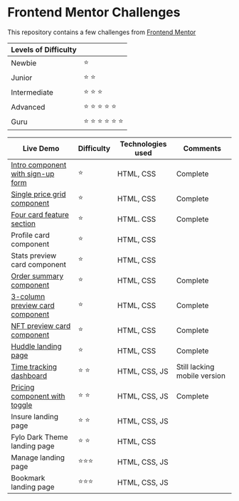 # Frontend Mentor Challenges

This repository contains a few challenges from [Frontend Mentor](https://www.frontendmentor.io/)

|Levels of Difficulty | |
|---|---|
| Newbie | :star: |
| Junior | :star: :star: |
| Intermediate | :star: :star: :star:  |
| Advanced | :star: :star: :star: :star: :star: |
| Guru | :star: :star: :star: :star: :star: :star: |

|Live Demo|Difficulty|Technologies used|Comments|
|---|---|---|---|
|[Intro component with sign-up form](https://mariocachapuz.github.io/frontend-mentor-challenges/intro-component-with-signup-form/)|:star:|HTML, CSS|Complete|
|[Single price grid component](https://mariocachapuz.github.io/frontend-mentor-challenges/single-price-grid-component/)|:star:|HTML, CSS|Complete|
|[Four card feature section](https://mariocachapuz.github.io/frontend-mentor-challenges/four-card-feature-section/)|:star:|HTML. CSS|Complete|
|Profile card component|:star:|HTML, CSS||
|Stats preview card component|:star:|HTML, CSS||
|[Order summary component](https://mariocachapuz.github.io/frontend-mentor-challenges/order-summary-component/)|:star:|HTML, CSS|Complete|
|[3-column preview card component](https://mariocachapuz.github.io/frontend-mentor-challenges/3-column-preview-card-component)|:star:|HTML, CSS|Complete|
|[NFT preview card component](https://mariocachapuz.github.io/frontend-mentor-challenges/nft-preview-card-component/)|:star:|HTML, CSS| Complete|
|[Huddle landing page](https://mariocachapuz.github.io/frontend-mentor-challenges/huddle-landing-page)|:star:|HTML, CSS| Complete|
|[Time tracking dashboard](https://mariocachapuz.github.io/frontend-mentor-challenges/time-tracking-dashboard/)|:star: :star:|HTML, CSS, JS|Still lacking mobile version|
|[Pricing component with toggle](https://mariocachapuz.github.io/frontend-mentor-challenges/pricing-component-with-toggle/)|:star: :star:|HTML, CSS, JS|Complete|
|Insure landing page|:star: :star:|HTML, CSS, JS||
|Fylo Dark Theme landing page|:star: :star:|HTML, CSS||
|Manage landing page|:star::star::star:|HTML, CSS, JS||
|Bookmark landing page|:star::star::star:|HTML, CSS, JS||
